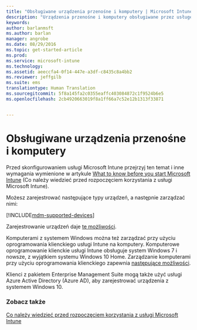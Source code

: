 ```yaml
---
title: "Obsługiwane urządzenia przenośne i komputery | Microsoft Intune"
description: "Urządzenia przenośne i komputery obsługiwane przez usługę Intune"
keywords: 
author: barlanmsft
ms.author: barlan
manager: angrobe
ms.date: 08/29/2016
ms.topic: get-started-article
ms.prod: 
ms.service: microsoft-intune
ms.technology: 
ms.assetid: aeeccfa4-0f14-447e-a3df-c8435c8a4bb2
ms.reviewer: jeffgilb
ms.suite: ems
translationtype: Human Translation
ms.sourcegitcommit: 5f8a145fa2c0355eaffc403084872c1f9524b6e5
ms.openlocfilehash: 2cb4920663019f8a1ff66a7c52e12b1313f33871


---
```


# Obsługiwane urządzenia przenośne i komputery

Przed skonfigurowaniem usługi Microsoft Intune przejrzyj ten temat i inne wymagania wymienione w artykule [What to know before you start Microsoft Intune](what-to-know-before-you-start-microsoft-intune.md) (Co należy wiedzieć przed rozpoczęciem korzystania z usługi Microsoft Intune).

Możesz zarejestrować następujące typy urządzeń, a następnie zarządzać nimi:

[!INCLUDE[mdm-supported-devices](../includes/mdm-supported-devices.md)]

Zarejestrowanie urządzeń daje [te możliwości](/Intune/get-started/choose-how-to-manage-devices).

Komputerami z systemem Windows można też zarządzać przy użyciu oprogramowania klienckiego usługi Intune na komputery. Komputerowe oprogramowanie klienckie usługi Intune obsługuje system Windows 7 i nowsze, z wyjątkiem systemu Windows 10 Home. Zarządzanie komputerami przy użyciu oprogramowania klienckiego zapewnia [następujące możliwości](set-up-windows-device-management-with-microsoft-intune.md).

Klienci z pakietem Enterprise Management Suite mogą także użyć usługi Azure Active Directory (Azure AD), aby zarejestrować urządzenia z systemem Windows 10.

### Zobacz także
[Co należy wiedzieć przed rozpoczęciem korzystania z usługi Microsoft Intune](what-to-know-before-you-start-microsoft-intune.md)



<!--HONumber=Sep16_HO3-->


